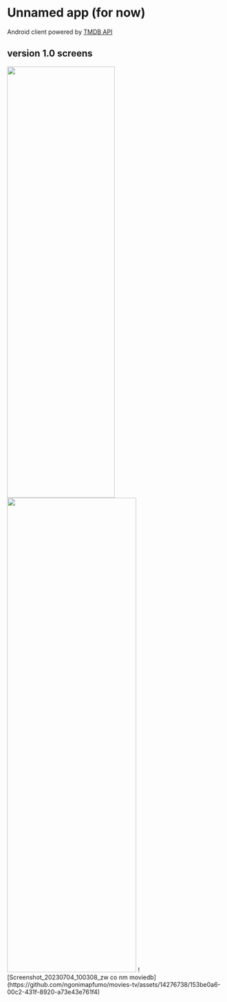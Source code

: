 # Unnamed app (for now)
Android client powered by [TMDB API ](https://www.themoviedb.org/)

## version 1.0 screens

<img src="https://https://github.com/ngonimapfumo/movies-tv/assets/14276738/63e12e83-5f5e-4bc7-ba4d-ca8eefbdc061" width= "250" height= "1000">



<img src ="https://github.com/ngonimapfumo/movies-tv/assets/14276738/7bf613ac-63b0-4fe9-acbc-fb0affb7af7a" width = "300" height= "1100">
![Screenshot_20230704_100308_zw co nm moviedb](https://github.com/ngonimapfumo/movies-tv/assets/14276738/153be0a6-00c2-431f-8920-a73e43e761f4)
